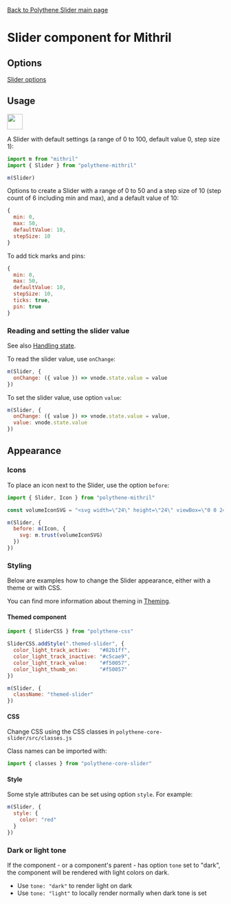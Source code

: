 [Back to Polythene Slider main page](../slider.md)

# Slider component for Mithril


## Options

[Slider options](../slider.md)


## Usage

<a href="https://jsfiddle.net/ArthurClemens/nL12sq4x/" target="_blank"><img src="https://arthurclemens.github.io/assets/polythene/docs/try-out-green.gif" height="36" /></a>

A Slider with default settings (a range of 0 to 100, default value 0, step size 1):

~~~javascript
import m from "mithril"
import { Slider } from "polythene-mithril"

m(Slider)
~~~

Options to create a Slider with a range of 0 to 50 and a step size of 10 (step count of 6 including min and max), and a default value of 10:

~~~javascript
{
  min: 0,
  max: 50,
  defaultValue: 10,
  stepSize: 10
}
~~~

To add tick marks and pins:

~~~javascript
{
  min: 0,
  max: 50,
  defaultValue: 10,
  stepSize: 10,
  ticks: true,
  pin: true
}
~~~

### Reading and setting the slider value

See also [Handling state](../../handling-state.md).

To read the slider value, use `onChange`:

~~~javascript
m(Slider, {
  onChange: ({ value }) => vnode.state.value = value
})
~~~

To set the slider value, use option `value`:

~~~javascript
m(Slider, {
  onChange: ({ value }) => vnode.state.value = value,
  value: vnode.state.value
})
~~~


## Appearance

### Icons

To place an icon next to the Slider, use the option `before`:

~~~javascript
import { Slider, Icon } from "polythene-mithril"

const volumeIconSVG = "<svg width=\"24\" height=\"24\" viewBox=\"0 0 24 24\"><path d=\"M3 9v6h4l5 5V4L7 9H3zm13.5 3c0-1.77-1.02-3.29-2.5-4.03v8.05c1.48-.73 2.5-2.25 2.5-4.02zM14 3.23v2.06c2.89.86 5 3.54 5 6.71s-2.11 5.85-5 6.71v2.06c4.01-.91 7-4.49 7-8.77s-2.99-7.86-7-8.77z\"/></svg>"

m(Slider, {
  before: m(Icon, {
    svg: m.trust(volumeIconSVG)
  })
})
~~~

### Styling

Below are examples how to change the Slider appearance, either with a theme or with CSS.

You can find more information about theming in  [Theming](../../theming.md).

#### Themed component

~~~javascript
import { SliderCSS } from "polythene-css"

SliderCSS.addStyle(".themed-slider", {
  color_light_track_active:   "#82b1ff",
  color_light_track_inactive: "#c5cae9",
  color_light_track_value:    "#f50057",
  color_light_thumb_on:       "#f50057"
})

m(Slider, {
  className: "themed-slider"
})
~~~

#### CSS

Change CSS using the CSS classes in `polythene-core-slider/src/classes.js`

Class names can be imported with:

~~~javascript
import { classes } from "polythene-core-slider"
~~~

#### Style

Some style attributes can be set using option `style`. For example:

~~~javascript
m(Slider, {
  style: {
    color: "red"
  }
})
~~~

### Dark or light tone

If the component - or a component's parent - has option `tone` set to "dark", the component will be rendered with light colors on dark. 

* Use `tone: "dark"` to render light on dark
* Use `tone: "light"` to locally render normally when dark tone is set


